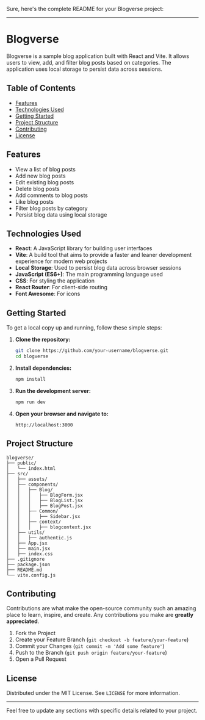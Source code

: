 Sure, here's the complete README for your Blogverse project:

---

# Blogverse

Blogverse is a sample blog application built with React and Vite. It allows users to view, add, and filter blog posts based on categories. The application uses local storage to persist data across sessions.

## Table of Contents

- [Features](#features)
- [Technologies Used](#technologies-used)
- [Getting Started](#getting-started)
- [Project Structure](#project-structure)
- [Contributing](#contributing)
- [License](#license)

## Features

- View a list of blog posts
- Add new blog posts
- Edit existing blog posts
- Delete blog posts
- Add comments to blog posts
- Like blog posts
- Filter blog posts by category
- Persist blog data using local storage

## Technologies Used

- **React**: A JavaScript library for building user interfaces
- **Vite**: A build tool that aims to provide a faster and leaner development experience for modern web projects
- **Local Storage**: Used to persist blog data across browser sessions
- **JavaScript (ES6+)**: The main programming language used
- **CSS**: For styling the application
- **React Router**: For client-side routing
- **Font Awesome**: For icons

## Getting Started

To get a local copy up and running, follow these simple steps:

1. **Clone the repository:**
    ```bash
    git clone https://github.com/your-username/blogverse.git
    cd blogverse
    ```

2. **Install dependencies:**
    ```bash
    npm install
    ```

3. **Run the development server:**
    ```bash
    npm run dev
    ```

4. **Open your browser and navigate to:**
    ```
    http://localhost:3000
    ```

## Project Structure

```plaintext
blogverse/
├── public/
│   └── index.html
├── src/
│   ├── assets/
│   ├── components/
│   │   ├── Blog/
│   │   │   ├── BlogForm.jsx
│   │   │   ├── BlogList.jsx
│   │   │   ├── BlogPost.jsx
│   │   ├── Common/
│   │   │   ├── Sidebar.jsx
│   │   ├── context/
│   │   │   ├── blogcontext.jsx
│   ├── utils/
│   │   ├── authentic.js
│   ├── App.jsx
│   ├── main.jsx
│   ├── index.css
├── .gitignore
├── package.json
├── README.md
└── vite.config.js
```

## Contributing

Contributions are what make the open-source community such an amazing place to learn, inspire, and create. Any contributions you make are **greatly appreciated**.

1. Fork the Project
2. Create your Feature Branch (`git checkout -b feature/your-feature`)
3. Commit your Changes (`git commit -m 'Add some feature'`)
4. Push to the Branch (`git push origin feature/your-feature`)
5. Open a Pull Request

## License

Distributed under the MIT License. See `LICENSE` for more information.

---

Feel free to update any sections with specific details related to your project.
